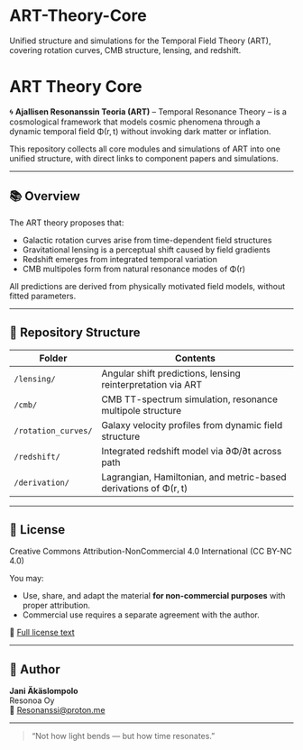 # ART-Theory-Core
Unified structure and simulations for the Temporal Field Theory (ART), covering rotation curves, CMB structure, lensing, and redshift.

# ART Theory Core

🌀 **Ajallisen Resonanssin Teoria (ART)** – Temporal Resonance Theory – is a cosmological framework that models cosmic phenomena through a dynamic temporal field Φ(r, t) without invoking dark matter or inflation.

This repository collects all core modules and simulations of ART into one unified structure, with direct links to component papers and simulations.

---

## 📚 Overview

The ART theory proposes that:
- Galactic rotation curves arise from time-dependent field structures
- Gravitational lensing is a perceptual shift caused by field gradients
- Redshift emerges from integrated temporal variation
- CMB multipoles form from natural resonance modes of Φ(r)

All predictions are derived from physically motivated field models, without fitted parameters.

---

## 📁 Repository Structure

| Folder | Contents |
|--------|----------|
| `/lensing/` | Angular shift predictions, lensing reinterpretation via ART |
| `/cmb/` | CMB TT-spectrum simulation, resonance multipole structure |
| `/rotation_curves/` | Galaxy velocity profiles from dynamic field structure |
| `/redshift/` | Integrated redshift model via ∂Φ/∂t across path |
| `/derivation/` | Lagrangian, Hamiltonian, and metric-based derivations of Φ(r, t) |

---

## 📄 License

Creative Commons Attribution-NonCommercial 4.0 International (CC BY-NC 4.0)

You may:
- Use, share, and adapt the material **for non-commercial purposes** with proper attribution.
- Commercial use requires a separate agreement with the author.

🔗 [Full license text](https://creativecommons.org/licenses/by-nc/4.0/)

---

## 👤 Author

**Jani Äkäslompolo**  
Resonoa Oy  
📧 Resonanssi@proton.me

---

> “Not how light bends — but how time resonates.”
